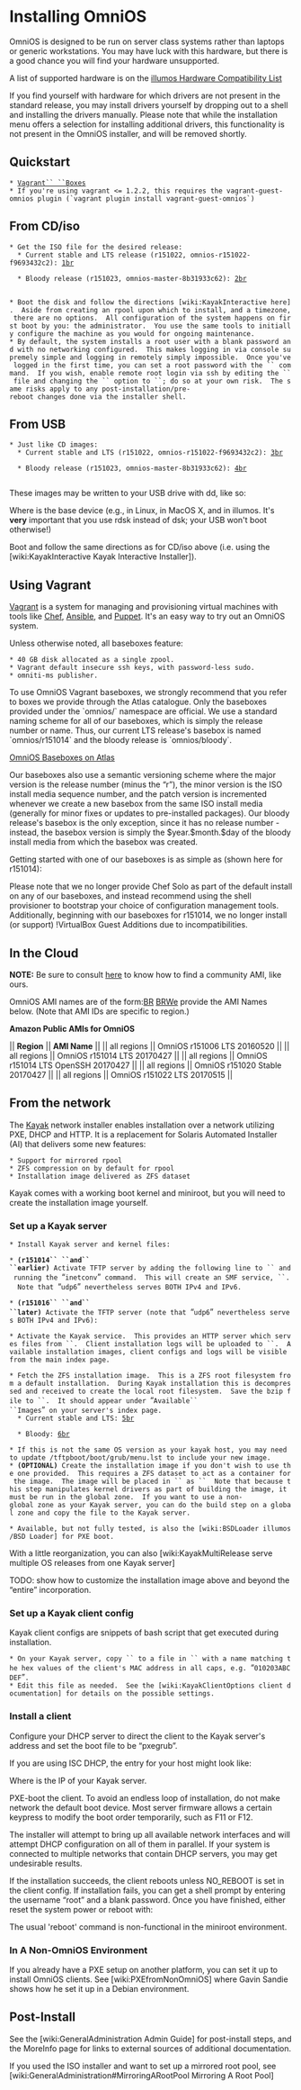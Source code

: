 Installing OmniOS
=================

OmniOS is designed to be run on server class systems rather than laptops
or generic workstations. You may have luck with this hardware, but there
is a good chance you will find your hardware unsupported.

A list of supported hardware is on the [illumos Hardware Compatibility
List](http://illumos.org/hcl)

If you find yourself with hardware for which drivers are not present in
the standard release, you may install drivers yourself by dropping out
to a shell and installing the drivers manually. Please note that while
the installation menu offers a selection for installing additional
drivers, this functionality is not present in the OmniOS installer, and
will be removed shortly.

Quickstart
----------

`* `[`Vagrant`` ``Boxes`](https://atlas.hashicorp.com/omnios)\
`` * If you're using vagrant <= 1.2.2, this requires the vagrant-guest-omnios plugin (`vagrant plugin install vagrant-guest-omnios`) ``

From CD/iso
-----------

`* Get the ISO file for the desired release:`\
`  * Current stable and LTS release (r151022, omnios-r151022-f9693432c2): `[`1`](http://omnios.omniti.com/media/r151022.iso)[`br`](br "wikilink")\
`    `\
`  * Bloody release (r151023, omnios-master-8b31933c62): `[`2`](http://omnios.omniti.com/media/r151023-20170515.iso)[`br`](br "wikilink")\
`    `

`* Boot the disk and follow the directions [wiki:KayakInteractive here].  Aside from creating an rpool upon which to install, and a timezone, there are no options.  All configuration of the system happens on first boot by you: the administrator.  You use the same tools to initially configure the machine as you would for ongoing maintenance.`\
`* By default, the system installs a root user with a blank password and with no networking configured.  This makes logging in via console supremely simple and logging in remotely simply impossible.  Once you've logged in the first time, you can set a root password with the `` command.  If you wish, enable remote root login via ssh by editing the `` file and changing the `` option to ``; do so at your own risk.  The same risks apply to any post-installation/pre-reboot changes done via the installer shell.`

From USB
--------

`* Just like CD images:`\
`  * Current stable and LTS (r151022, omnios-r151022-f9693432c2): `[`3`](http://omnios.omniti.com/media/r151022.usb-dd)[`br`](br "wikilink")\
`    `\
`  * Bloody release (r151023, omnios-master-8b31933c62): `[`4`](http://omnios.omniti.com/media/r151023-20170515.usb-dd)[`br`](br "wikilink")\
`    `

These images may be written to your USB drive with dd, like so:

Where is the base device (e.g., in Linux, in MacOS X, and in illumos.
It's **very** important that you use rdsk instead of dsk; your USB won't
boot otherwise!)

Boot and follow the same directions as for CD/iso above (i.e. using the
\[wiki:KayakInteractive Kayak Interactive Installer\]).

Using Vagrant
-------------

[Vagrant](http://vagrantup.com) is a system for managing and
provisioning virtual machines with tools like
[Chef](http://www.opscode.com/chef/),
[Ansible](http://www.ansible.com/home), and
[Puppet](https://puppetlabs.com/). It's an easy way to try out an OmniOS
system.

Unless otherwise noted, all baseboxes feature:

`* 40 GB disk allocated as a single zpool.`\
`* Vagrant default insecure ssh keys, with password-less sudo.`\
`* omniti-ms publisher.`

To use OmniOS Vagrant baseboxes, we strongly recommend that you refer to
boxes we provide through the Atlas catalogue. Only the baseboxes
provided under the \`omnios/\` namespace are official. We use a standard
naming scheme for all of our baseboxes, which is simply the release
number or name. Thus, our current LTS release's basebox is named
\`omnios/r151014\` and the bloody release is \`omnios/bloody\`.

[OmniOS Baseboxes on Atlas](https://atlas.hashicorp.com/omnios)

Our baseboxes also use a semantic versioning scheme where the major
version is the release number (minus the “r”), the minor version is the
ISO install media sequence number, and the patch version is incremented
whenever we create a new basebox from the same ISO install media
(generally for minor fixes or updates to pre-installed packages). Our
bloody release's basebox is the only exception, since it has no release
number - instead, the basebox version is simply the \$year.\$month.\$day
of the bloody install media from which the basebox was created.

Getting started with one of our baseboxes is as simple as (shown here
for r151014):

Please note that we no longer provide Chef Solo as part of the default
install on any of our baseboxes, and instead recommend using the shell
provisioner to bootstrap your choice of configuration management tools.
Additionally, beginning with our baseboxes for r151014, we no longer
install (or support) !VirtualBox Guest Additions due to
incompatibilities.

In the Cloud
------------

**NOTE:** Be sure to consult
[here](http://docs.aws.amazon.com/AWSEC2/latest/UserGuide/finding-an-ami.html)
to know how to find a community AMI, like ours.

OmniOS AMI names are of the form:[BR](BR "wikilink")
[BRWe](BR "wikilink") provide the AMI Names below. (Note that AMI IDs
are specific to region.)

**Amazon Public AMIs for OmniOS**

|| **Region** || **AMI Name** || || all regions || OmniOS r151006 LTS
20160520 || || all regions || OmniOS r151014 LTS 20170427 || || all
regions || OmniOS r151014 LTS OpenSSH 20170427 || || all regions ||
OmniOS r151020 Stable 20170427 || || all regions || OmniOS r151022 LTS
20170515 ||

From the network
----------------

The [Kayak](http://omnios.omniti.com/browse.php/core/kayak) network
installer enables installation over a network utilizing PXE, DHCP and
HTTP. It is a replacement for Solaris Automated Installer (AI) that
delivers some new features:

`* Support for mirrored rpool`\
`* ZFS compression on by default for rpool`\
`* Installation image delivered as ZFS dataset`

Kayak comes with a working boot kernel and miniroot, but you will need
to create the installation image yourself.

### Set up a Kayak server

`* Install Kayak server and kernel files:`\
`  `\
`* `**`(r151014`` ``and`` ``earlier)`**` Activate TFTP server by adding the following line to `` and running the `“`inetconv`”` command.  This will create an SMF service, ``.  Note that `“`udp6`”` nevertheless serves BOTH IPv4 and IPv6.`\
`  `\
`* `**`(r151016`` ``and`` ``later)`**` Activate the TFTP server (note that `“`udp6`”` nevertheless serves BOTH IPv4 and IPv6):`\
`  `\
`* Activate the Kayak service.  This provides an HTTP server which serves files from ``.  Client installation logs will be uploaded to ``.  Available installation images, client configs and logs will be visible from the main index page.`\
`  `\
`* Fetch the ZFS installation image.  This is a ZFS root filesystem from a default installation.  During Kayak installation this is decompressed and received to create the local root filesystem.  Save the bzip file to ``.  It should appear under `“`Available`` ``Images`”` on your server's index page.`\
`  * Current stable and LTS: `[`5`](http://omnios.omniti.com/media/r151022.zfs.bz2)[`br`](br "wikilink")\
`    `\
`  * Bloody: `[`6`](http://omnios.omniti.com/media/r151023-20170515.zfs.bz2)[`br`](br "wikilink")\
`    `\
`* If this is not the same OS version as your kayak host, you may need to update /tftpboot/boot/grub/menu.lst to include your new image.`\
`* `**`(OPTIONAL)`**` Create the installation image if you don't wish to use the one provided.  This requires a ZFS dataset to act as a container for the image.  The image will be placed in `` as ``  Note that because this step manipulates kernel drivers as part of building the image, it must be run in the global zone.  If you want to use a non-global zone as your Kayak server, you can do the build step on a global zone and copy the file to the Kayak server.`\
`  `\
`* Available, but not fully tested, is also the [wiki:BSDLoader illumos/BSD Loader] for PXE boot.`

With a little reorganization, you can also \[wiki:KayakMultiRelease
serve multiple OS releases from one Kayak server\]

TODO: show how to customize the installation image above and beyond the
“entire” incorporation.

### Set up a Kayak client config

Kayak client configs are snippets of bash script that get executed
during installation.

`* On your Kayak server, copy `` to a file in `` with a name matching the hex values of the client's MAC address in all caps, e.g. `“`010203ABCDEF`”`.`\
`* Edit this file as needed.  See the [wiki:KayakClientOptions client documentation] for details on the possible settings.`

### Install a client

Configure your DHCP server to direct the client to the Kayak server's
address and set the boot file to be “pxegrub”.

If you are using ISC DHCP, the entry for your host might look like:

Where is the IP of your Kayak server.

PXE-boot the client. To avoid an endless loop of installation, do not
make network the default boot device. Most server firmware allows a
certain keypress to modify the boot order temporarily, such as F11 or
F12.

The installer will attempt to bring up all available network interfaces
and will attempt DHCP configuration on all of them in parallel. If your
system is connected to multiple networks that contain DHCP servers, you
may get undesirable results.

If the installation succeeds, the client reboots unless NO\_REBOOT is
set in the client config. If installation fails, you can get a shell
prompt by entering the username “root” and a blank password. Once you
have finished, either reset the system power or reboot with:

The usual 'reboot' command is non-functional in the miniroot
environment.

### In A Non-OmniOS Environment

If you already have a PXE setup on another platform, you can set it up
to install OmniOS clients. See \[wiki:PXEfromNonOmniOS\] where Gavin
Sandie shows how he set it up in a Debian environment.

Post-Install
------------

See the \[wiki:GeneralAdministration Admin Guide\] for post-install
steps, and the MoreInfo page for links to external sources of additional
documentation.

If you used the ISO installer and want to set up a mirrored root pool,
see \[wiki:GeneralAdministration\#MirroringARootPool Mirroring A Root
Pool\]
